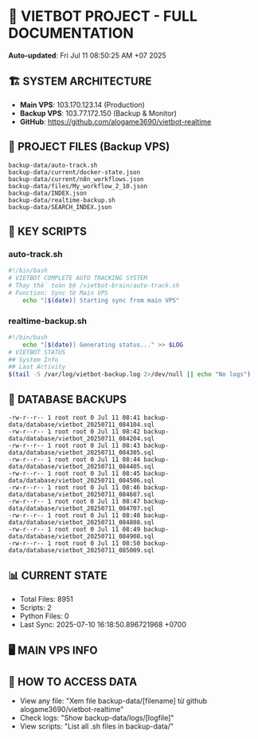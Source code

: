 # 🤖 VIETBOT PROJECT - FULL DOCUMENTATION
**Auto-updated**: Fri Jul 11 08:50:25 AM +07 2025

## 🏗️ SYSTEM ARCHITECTURE
- **Main VPS**: 103.170.123.14 (Production)
- **Backup VPS**: 103.77.172.150 (Backup & Monitor)
- **GitHub**: https://github.com/alogame3690/vietbot-realtime

## 📁 PROJECT FILES (Backup VPS)
```
backup-data/auto-track.sh
backup-data/current/docker-state.json
backup-data/current/n8n_workflows.json
backup-data/files/My_workflow_2_10.json
backup-data/INDEX.json
backup-data/realtime-backup.sh
backup-data/SEARCH_INDEX.json
```

## 🔧 KEY SCRIPTS
### auto-track.sh
```bash
#!/bin/bash
# VIETBOT COMPLETE AUTO TRACKING SYSTEM
# Thay thế toàn bộ /vietbot-brain/auto-track.sh
# Function: Sync từ Main VPS
    echo "[$(date)] Starting sync from main VPS"
```
### realtime-backup.sh
```bash
#!/bin/bash
    echo "[$(date)] Generating status..." >> $LOG
# VIETBOT STATUS
## System Info
## Last Activity
$(tail -5 /var/log/vietbot-backup.log 2>/dev/null || echo "No logs")
```

## 💾 DATABASE BACKUPS
```
-rw-r--r-- 1 root root 0 Jul 11 08:41 backup-data/database/vietbot_20250711_084104.sql
-rw-r--r-- 1 root root 0 Jul 11 08:42 backup-data/database/vietbot_20250711_084204.sql
-rw-r--r-- 1 root root 0 Jul 11 08:43 backup-data/database/vietbot_20250711_084305.sql
-rw-r--r-- 1 root root 0 Jul 11 08:44 backup-data/database/vietbot_20250711_084405.sql
-rw-r--r-- 1 root root 0 Jul 11 08:45 backup-data/database/vietbot_20250711_084506.sql
-rw-r--r-- 1 root root 0 Jul 11 08:46 backup-data/database/vietbot_20250711_084607.sql
-rw-r--r-- 1 root root 0 Jul 11 08:47 backup-data/database/vietbot_20250711_084707.sql
-rw-r--r-- 1 root root 0 Jul 11 08:48 backup-data/database/vietbot_20250711_084808.sql
-rw-r--r-- 1 root root 0 Jul 11 08:49 backup-data/database/vietbot_20250711_084908.sql
-rw-r--r-- 1 root root 0 Jul 11 08:50 backup-data/database/vietbot_20250711_085009.sql
```

## 📊 CURRENT STATE
- Total Files: 8951
- Scripts: 2
- Python Files: 0
- Last Sync: 2025-07-10 16:18:50.896721968 +0700

## 🖥️ MAIN VPS INFO


## 🚨 HOW TO ACCESS DATA
- View any file: "Xem file backup-data/[filename] từ github alogame3690/vietbot-realtime"
- Check logs: "Show backup-data/logs/[logfile]"
- View scripts: "List all .sh files in backup-data/"

